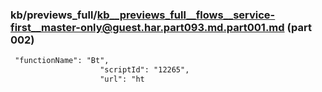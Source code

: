 ### kb/previews_full/kb__previews_full__flows__service-first__master-only@guest.har.part093.md.part001.md (part 002)

```md
 "functionName": "Bt",
                    "scriptId": "12265",
                    "url": "ht
```

```
